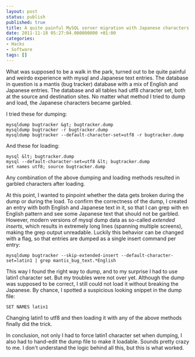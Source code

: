 ```yaml
---
layout: post
status: publish
published: true
title: A quite painful MySQL server migration with Japanese characters and utf-8
date: 2011-11-18 05:27:04.000000000 +01:00
categories:
- Hacks
- Software
tags: []
---
```

What was supposed to be a walk in the park, turned out to be quite painful and weirdo experience with mysql and Japanese text entries. The database in question is a mantis (bug tracker) database with a mix of English and Japanese entries. The database and all tables had utf8 character set, both at the source and destination sites. No matter what method I tried to dump and load, the Japanese characters became garbled.

I tried these for dumping:

```
mysqldump bugtracker &gt; bugtracker.dump
mysqldump bugtracker -r bugtracker.dump
mysqldump bugtracker --default-character-set=utf8 -r bugtracker.dump
```

And these for loading:

```
mysql &lt; bugtracker.dump
mysql --default-character-set=utf8 &lt; bugtracker.dump
set names utf8; source bugtracker.dump
```

Any combination of the above dumping and loading methods resulted in garbled characters after loading.

At this point, I wanted to pinpoint whether the data gets broken during the dump or during the load. To confirm the correctness of the dump, I created an entry with both English and Japanese text in it, so that I can grep with en English pattern and see some Japanese text that should not be garbled. However, modern versions of mysql dump data as so-called *extended inserts*, which results in extremely long lines (spanning multiple screens), making the grep output unreadable. Luckily this behavior can be changed with a flag, so that entries are dumped as a single insert command per entry:

```
mysqldump bugtracker --skip-extended-insert --default-character-set=latin1 | grep mantis_bug_text.*English
```

This way I found the right way to dump, and to my surprise I had to use latin1 character set. But my troubles were not over yet. Although the dump was supposed to be correct, I still could not load it without breaking the Japanese. By chance, I spotted a suspicious looking snippet in the dump file:

```
SET NAMES latin1
```

Changing latin1 to utf8 and then loading it with any of the above methods finally did the trick.

In conclusion, not only I had to force latin1 character set when dumping, I also had to hand-edit the dump file to make it loadable. Sounds pretty crazy to me. I don't understand the logic behind all this, but this is what worked.
